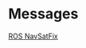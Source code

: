 # Messages

[ROS NavSatFix ](https://docs.ros.org/en/melodic/api/sensor_msgs/html/msg/NavSatFix.html)